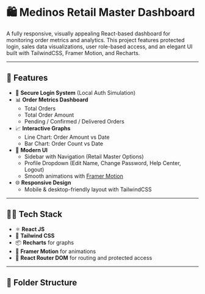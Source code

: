 # 🛍️ Medinos Retail Master Dashboard

A fully responsive, visually appealing React-based dashboard for monitoring order metrics and analytics. This project features protected login, sales data visualizations, user role-based access, and an elegant UI built with TailwindCSS, Framer Motion, and Recharts.

---

## 🚀 Features

- 🔐 **Secure Login System** (Local Auth Simulation)
- 📊 **Order Metrics Dashboard**
  - Total Orders
  - Total Order Amount
  - Pending / Confirmed / Delivered Orders
- 📈 **Interactive Graphs**
  - Line Chart: Order Amount vs Date
  - Bar Chart: Order Count vs Date
- 🎨 **Modern UI**
  - Sidebar with Navigation (Retail Master Options)
  - Profile Dropdown (Edit Name, Change Password, Help Center, Logout)
  - Smooth animations with [Framer Motion](https://www.framer.com/motion/)
- 🌐 **Responsive Design**
  - Mobile & desktop-friendly layout with TailwindCSS

---

## 🧑‍💻 Tech Stack

- ⚛️ **React JS**
- 🎨 **Tailwind CSS**
- 📦 **Recharts** for graphs
- 🎥 **Framer Motion** for animations
- 🔐 **React Router DOM** for routing and protected access

---

## 📁 Folder Structure

